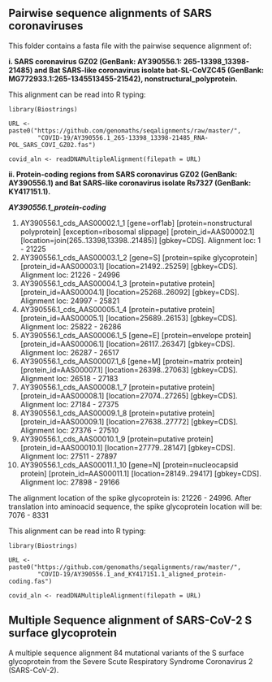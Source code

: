 ## Pairwise sequence alignments of SARS coronaviruses
This folder contains a fasta file with the pairwise sequence alignment of:

**i. SARS coronavirus GZ02 (GenBank: AY390556.1: 265-13398_13398-21485) and Bat
SARS-like coronavirus isolate bat-SL-CoVZC45 (GenBank:
MG772933.1:265-1345513455-21542), nonstructural_polyprotein.**  

This alignment can be read into R typing:
```{r fasta, message=FALSE}
library(Biostrings)

URL <- paste0("https://github.com/genomaths/seqalignments/raw/master/", 
        "COVID-19/AY390556.1_265-13398_13398-21485_RNA-POL_SARS_COVI_GZ02.fas")

covid_aln <- readDNAMultipleAlignment(filepath = URL)
```

**ii. Protein-coding regions from SARS coronavirus GZ02 (GenBank: **AY390556.1**) and
Bat SARS-like coronavirus isolate Rs7327 (GenBank: KY417151.1).**

_**AY390556.1_protein-coding**_            
1. AY390556.1_cds_AAS00002.1_1 [gene=orf1ab] [protein=nonstructural polyprotein] [exception=ribosomal slippage] [protein_id=AAS00002.1] [location=join(265..13398,13398..21485)] [gbkey=CDS]. Alignment loc:
1 - 21225
2. AY390556.1_cds_AAS00003.1_2 [gene=S] [protein=spike glycoprotein] [protein_id=AAS00003.1] [location=21492..25259] [gbkey=CDS]. Alignment loc:
21226 - 24996
3. AY390556.1_cds_AAS00004.1_3 [protein=putative protein] [protein_id=AAS00004.1] [location=25268..26092] [gbkey=CDS]. Alignment loc:
24997 - 25821
4. AY390556.1_cds_AAS00005.1_4 [protein=putative protein] [protein_id=AAS00005.1] [location=25689..26153] [gbkey=CDS]. Alignment loc:
25822 - 26286
5. AY390556.1_cds_AAS00006.1_5 [gene=E] [protein=envelope protein] [protein_id=AAS00006.1] [location=26117..26347] [gbkey=CDS]. Alignment loc:
26287 - 26517
6. AY390556.1_cds_AAS00007.1_6 [gene=M] [protein=matrix protein] [protein_id=AAS00007.1] [location=26398..27063] [gbkey=CDS]. Alignment loc:
26518 - 27183
7. AY390556.1_cds_AAS00008.1_7 [protein=putative protein] [protein_id=AAS00008.1] [location=27074..27265] [gbkey=CDS]. Alignment loc:
27184 - 27375
8. AY390556.1_cds_AAS00009.1_8 [protein=putative protein] [protein_id=AAS00009.1] [location=27638..27772] [gbkey=CDS]. Alignment loc:
27376 - 27510
9. AY390556.1_cds_AAS00010.1_9 [protein=putative protein] [protein_id=AAS00010.1] [location=27779..28147] [gbkey=CDS]. Alignment loc:
27511 - 27897
10. AY390556.1_cds_AAS00011.1_10 [gene=N] [protein=nucleocapsid protein] [protein_id=AAS00011.1] [location=28149..29417] [gbkey=CDS]. Alignment loc:
27898 - 29166        

The alignment location of the spike glycoprotein is: 21226 - 24996. After translation into aminoacid sequence, the spike glycoprotein location will be: 7076 - 8331

This alignment can be read into R typing:
```{r fasta, message=FALSE}
library(Biostrings)

URL <- paste0("https://github.com/genomaths/seqalignments/raw/master/", 
        "COVID-19/AY390556.1_and_KY417151.1_aligned_protein-coding.fas")

covid_aln <- readDNAMultipleAlignment(filepath = URL)
```
## Multiple Sequence alignment of SARS-CoV-2 S surface glycoprotein

A multiple sequence alignment 84 mutational variants of the S surface glycoprotein from the Severe Scute Respiratory Syndrome Coronavirus 2 (SARS-CoV-2).



